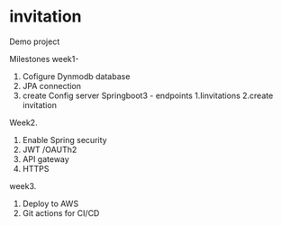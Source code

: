 # invitation

Demo project 

Milestones
week1-
1. Cofigure Dynmodb database
2. JPA connection
3. create Config server
Springboot3 - endpoints
1.Iinvitations
2.create invitation

Week2.
1. Enable Spring security
2. JWT /OAUTh2
3. API gateway
4. HTTPS

week3.
1. Deploy to AWS
2. Git actions for CI/CD

